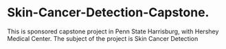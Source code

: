 # Skin-Cancer-Detection-Capstone.
This is sponsored capstone project in Penn State Harrisburg, with Hershey Medical Center. The subject of the project is Skin Cancer Detection
